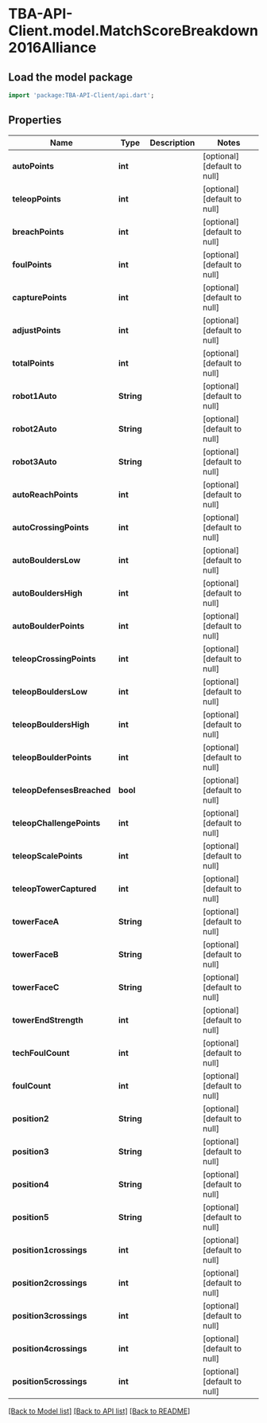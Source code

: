 # TBA-API-Client.model.MatchScoreBreakdown2016Alliance

## Load the model package
```dart
import 'package:TBA-API-Client/api.dart';
```

## Properties
Name | Type | Description | Notes
------------ | ------------- | ------------- | -------------
**autoPoints** | **int** |  | [optional] [default to null]
**teleopPoints** | **int** |  | [optional] [default to null]
**breachPoints** | **int** |  | [optional] [default to null]
**foulPoints** | **int** |  | [optional] [default to null]
**capturePoints** | **int** |  | [optional] [default to null]
**adjustPoints** | **int** |  | [optional] [default to null]
**totalPoints** | **int** |  | [optional] [default to null]
**robot1Auto** | **String** |  | [optional] [default to null]
**robot2Auto** | **String** |  | [optional] [default to null]
**robot3Auto** | **String** |  | [optional] [default to null]
**autoReachPoints** | **int** |  | [optional] [default to null]
**autoCrossingPoints** | **int** |  | [optional] [default to null]
**autoBouldersLow** | **int** |  | [optional] [default to null]
**autoBouldersHigh** | **int** |  | [optional] [default to null]
**autoBoulderPoints** | **int** |  | [optional] [default to null]
**teleopCrossingPoints** | **int** |  | [optional] [default to null]
**teleopBouldersLow** | **int** |  | [optional] [default to null]
**teleopBouldersHigh** | **int** |  | [optional] [default to null]
**teleopBoulderPoints** | **int** |  | [optional] [default to null]
**teleopDefensesBreached** | **bool** |  | [optional] [default to null]
**teleopChallengePoints** | **int** |  | [optional] [default to null]
**teleopScalePoints** | **int** |  | [optional] [default to null]
**teleopTowerCaptured** | **int** |  | [optional] [default to null]
**towerFaceA** | **String** |  | [optional] [default to null]
**towerFaceB** | **String** |  | [optional] [default to null]
**towerFaceC** | **String** |  | [optional] [default to null]
**towerEndStrength** | **int** |  | [optional] [default to null]
**techFoulCount** | **int** |  | [optional] [default to null]
**foulCount** | **int** |  | [optional] [default to null]
**position2** | **String** |  | [optional] [default to null]
**position3** | **String** |  | [optional] [default to null]
**position4** | **String** |  | [optional] [default to null]
**position5** | **String** |  | [optional] [default to null]
**position1crossings** | **int** |  | [optional] [default to null]
**position2crossings** | **int** |  | [optional] [default to null]
**position3crossings** | **int** |  | [optional] [default to null]
**position4crossings** | **int** |  | [optional] [default to null]
**position5crossings** | **int** |  | [optional] [default to null]

[[Back to Model list]](../README.md#documentation-for-models) [[Back to API list]](../README.md#documentation-for-api-endpoints) [[Back to README]](../README.md)


